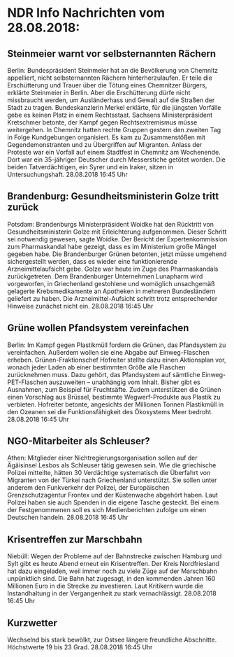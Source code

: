 # NDR Info Nachrichten vom 28.08.2018:


## Steinmeier warnt vor selbsternannten Rächern
Berlin: Bundespräsident Steinmeier hat an die Bevölkerung von Chemnitz appelliert, nicht selbsternannten Rächern hinterherzulaufen. Er teile die Erschütterung und Trauer über die Tötung eines Chemnitzer Bürgers, erklärte Steinmeier in Berlin. Aber die Erschütterung dürfe nicht missbraucht werden, um Ausländerhass und Gewalt auf die Straßen der Stadt zu tragen. Bundeskanzlerin Merkel erklärte, für die jüngsten Vorfälle gebe es keinen Platz in einem Rechtsstaat. Sachsens Ministerpräsident Kretschmer betonte, der Kampf gegen Rechtsextremismus müsse weitergehen. In Chemnitz hatten rechte Gruppen gestern den zweiten Tag in Folge Kundgebungen organisiert. Es kam zu Zusammenstößen mit Gegendemonstranten und zu Übergriffen auf Migranten. Anlass der Proteste war ein Vorfall auf einem Stadtfest in Chemnitz am Wochenende. Dort war ein 35-jähriger Deutscher durch Messerstiche getötet worden. Die beiden Tatverdächtigen, ein Syrer und ein Iraker, sitzen in Untersuchungshaft. 28.08.2018 16:45 Uhr 

## Brandenburg: Gesundheitsministerin Golze tritt zurück
Potsdam: 		Brandenburgs Ministerpräsident Woidke hat den Rücktritt von Gesundheitsministerin Golze mit Erleichterung aufgenommen. Dieser Schritt sei notwendig gewesen, sagte Woidke. Der Bericht der Expertenkommission zum Pharmaskandal habe gezeigt, dass es im Ministerium große Mängel gegeben habe. Die Brandenburger Grünen betonten, jetzt müsse umgehend sichergestellt werden, dass es wieder eine funktionierende Arzneimittelaufsicht gebe. Golze war heute im Zuge des Pharmaskandals zurückgetreten. Dem Brandenburger Unternehmen Lunapharm wird vorgeworfen, in Griechenland gestohlene und womöglich unsachgemäß gelagerte Krebsmedikamente an Apotheken in mehreren Bundesländern geliefert zu haben. Die Arzneimittel-Aufsicht schritt trotz entsprechender Hinweise zunächst nicht ein. 28.08.2018 16:45 Uhr 

## Grüne wollen Pfandsystem vereinfachen
Berlin: Im Kampf gegen Plastikmüll fordern die Grünen, das Pfandsystem zu vereinfachen. Außerdem wollen sie eine Abgabe auf Einweg-Flaschen erheben. Grünen-Fraktionschef Hofreiter stellte dazu einen Aktionsplan vor, wonach jeder Laden ab einer bestimmten Größe alle Flaschen zurücknehmen muss. Dazu gehört, das Pfandsystem auf sämtliche Einweg-PET-Flaschen auszuweiten – unabhängig vom Inhalt. Bisher gibt es Ausnahmen, zum Beispiel für Fruchtsäfte. Zudem unterstützen die Grünen einen Vorschlag aus Brüssel, bestimmte Wegwerf-Produkte aus Plastik zu verbieten. Hofreiter betonte, angesichts der Millionen Tonnen Plastikmüll in den Ozeanen sei die Funktionsfähigkeit des Ökosystems Meer bedroht. 28.08.2018 16:45 Uhr 

## NGO-Mitarbeiter als Schleuser?
Athen: Mitglieder einer Nichtregierungsorganisation sollen auf der Ägäisinsel Lesbos als Schleuser tätig gewesen sein. Wie die griechische Polizei mitteilte, hätten 30 Verdächtige systematisch die Überfahrt von Migranten von der Türkei nach Griechenland unterstützt. Sie sollen unter anderem den Funkverkehr der Polizei, der Europäischen Grenzschutzagentur Frontex und der Küstenwache abgehört haben. Laut Polizei haben sie auch Spenden in die eigene Tasche gesteckt. Bei einem der Festgenommenen soll es sich Medienberichten zufolge um einen Deutschen handeln. 28.08.2018 16:45 Uhr 

## Krisentreffen zur Marschbahn
Niebüll:     Wegen der Probleme auf der Bahnstrecke zwischen Hamburg und Sylt gibt es heute Abend erneut ein Krisentreffen. Der Kreis Nordfriesland hat dazu eingeladen, weil immer noch zu viele Züge auf der Marschbahn unpünktlich sind. Die Bahn hat zugesagt, in den kommenden Jahren 160 Millionen Euro in die Strecke zu investieren. Laut Kritikern wurde die Instandhaltung in der Vergangenheit zu stark vernachlässigt. 28.08.2018 16:45 Uhr 

## Kurzwetter
Wechselnd bis stark bewölkt, zur Ostsee längere freundliche Abschnitte. Höchstwerte 19 bis 23 Grad. 28.08.2018 16:45 Uhr 

